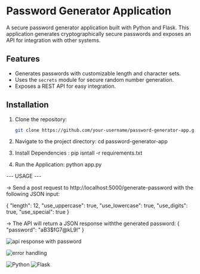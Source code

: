 # Password Generator Application

A secure password generator application built with Python and Flask. This application generates cryptographically secure passwords and exposes an API for integration with other systems.

## Features
- Generates passwords with customizable length and character sets.
- Uses the `secrets` module for secure random number generation.
- Exposes a REST API for easy integration.

## Installation
1. Clone the repository:
   ```bash
   git clone https://github.com/your-username/password-generator-app.git

2. Navigate to the project directory:
   cd password-generator-app

3. Install Dependencies :
   pip isntall -r requirements.txt

4. Run the Application:
   python app.py

--- USAGE ---

-> Send a post request to http://localhost:5000/generate-password with the following JSON input:
  
  {
  "length": 12,
  "use_uppercase": true,
  "use_lowercase": true,
  "use_digits": true,
  "use_special": true
  }

-> The API will return a JSON response withthe generated password:
{
  "password": "aB3$fG7@kL9!"
}




![api response with password](https://github.com/user-attachments/assets/b552dc74-3015-4139-a1f6-6f8f9e16d9ca)


![error handling](https://github.com/user-attachments/assets/7641c3e9-c65a-43ff-8f64-67ee9f5b8dd1)






![Python](https://img.shields.io/badge/python-3.10-blue)
![Flask](https://img.shields.io/badge/flask-2.0-green)
